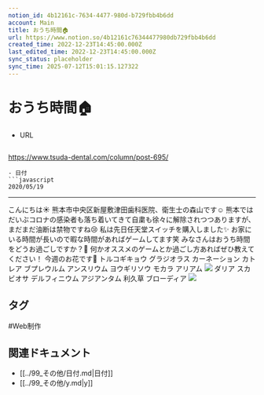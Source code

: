 ```yaml
---
notion_id: 4b12161c-7634-4477-980d-b729fbb4b6dd
account: Main
title: おうち時間🏠
url: https://www.notion.so/4b12161c76344477980db729fbb4b6dd
created_time: 2022-12-23T14:45:00.000Z
last_edited_time: 2022-12-23T14:45:00.000Z
sync_status: placeholder
sync_time: 2025-07-12T15:01:15.127322
---
```

# おうち時間🏠

- URL
  ```javascript
https://www.tsuda-dental.com/column/post-695/
  ```
- 日付
  ```javascript
2020/05/19
  ```
---
こんにちは☀️
熊本市中央区新屋敷津田歯科医院、衛生士の森山です☺️
熊本ではだいぶコロナの感染者も落ち着いてきて自粛も徐々に解除されつつありますが、まだまだ油断は禁物ですね😢
私は先日任天堂スイッチを購入しました✨
お家にいる時間が長いので暇な時間があればゲームしてます笑
みなさんはおうち時間をどうお過ごしですか？🤔
何かオススメのゲームとか過ごし方あればぜひ教えてください！
今週のお花です🌺
トルコギキョウ
グラジオラス
カーネーション
カトレア
ブプレウルム
アンスリウム
ヨウギリソウ
モカラ
アリアム
![](https://www.tsuda-dental.com/column/_data/contribute/images/695_1_18.jpeg)
ダリア
スカビオサ
デルフィニウム
アジアンタム
利久草
ブローディア
![](https://www.tsuda-dental.com/column/_data/contribute/images/695_1_19.jpeg)

## タグ

#Web制作 

## 関連ドキュメント

- [[../99_その他/日付.md|日付]]
- [[../99_その他/y.md|y]]
